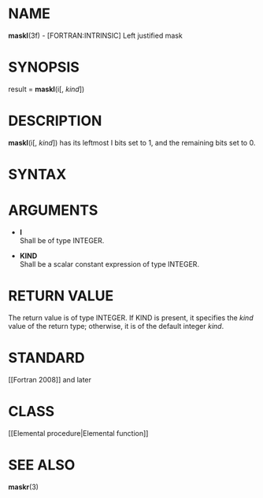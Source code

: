 # NAME

**maskl**(3f) - \[FORTRAN:INTRINSIC\] Left justified mask

# SYNOPSIS

result = **maskl**(i\[, *kind*\])

# DESCRIPTION

**maskl**(i\[, *kind*\]) has its leftmost I bits set to 1, and the
remaining bits set to 0.

# SYNTAX

# ARGUMENTS

  - **I**  
    Shall be of type INTEGER.

  - **KIND**  
    Shall be a scalar constant expression of type INTEGER.

# RETURN VALUE

The return value is of type INTEGER. If KIND is present, it specifies
the *kind* value of the return type; otherwise, it is of the default
integer *kind*.

# STANDARD

\[\[Fortran 2008\]\] and later

# CLASS

\[\[Elemental procedure|Elemental function\]\]

# SEE ALSO

**maskr**(3)
